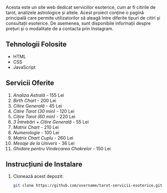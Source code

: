 Acesta este un site web dedicat serviciilor esoterice, cum ar fi citirile de tarot, analizele astrologice și altele. Acest proiect conține o pagină principală care permite utilizatorilor să aleagă între diferite tipuri de citiri și consultații esoterice. De asemenea, sunt disponibile informații despre prețuri și o modalitate de a contacta prin Instagram.

## Tehnologii Folosite

- HTML
- CSS
- JavaScript

## Servicii Oferite

1. *Analiza Astrală* - 155 Lei
2. *Birth Chart* - 200 Lei
3. *Citire Generală* - 45 Lei
4. *Citire Tarot (30 min)* - 120 Lei
5. *Citire Tarot (60 min)* - 220 Lei
6. *3 Întrebări + Citire Generală* - 55 Lei
7. *Matrix Chart* - 210 Lei
8. *Numerologie* - 100 Lei
9. *Matrix Chart Cuplu* - 260 Lei
10. *Mesaje de la Univers* - 36 Lei
11. *Ghidare pentru Vindecarea Chakrelor* - 150 Lei

## Instrucțiuni de Instalare

1. Clonează acest depozit:
   ```bash
   git clone https://github.com/username/tarot-servicii-esoterice.git
